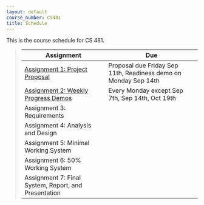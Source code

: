 ```yaml
---
layout: default
course_number: CS481
title: Schedule
---
```


This is the course schedule for CS 481.

> Assignment | Due
> ---------- | ---
> [Assignment 1: Project Proposal](assign/assign01.html) | Proposal due Friday Sep 11th, Readiness demo on Monday Sep 14th
> [Assignment 2: Weekly Progress Demos](assign/assign02.html) | Every Monday except Sep 7th, Sep 14th, Oct 19th
> Assignment 3: Requirements | 
> Assignment 4: Analysis and Design | 
> Assignment 5: Minimal Working System | 
> Assignment 6: 50% Working System | 
> Assignment 7: Final System, Report, and Presentation | 

<!--
From Fall 2014
----- ----- ----- ----- ----- ----- 
> [Assignment 3: Requirements](assign/assign03.html) | Monday, Sep 15th
> [Assignment 4: Analysis and Design](assign/assign04.html) | Monday, Sep 22nd
> [Assignment 5: Minimal Working System](assign/assign05.html) | Monday, Oct 20th
> [Assignment 6: 50% Working System](assign/assign06.html) | Monday, Nov 10th
> [Assignment 7: Final System, Report, and Presentation](assign/assign07.html) | See assignment description
-->
